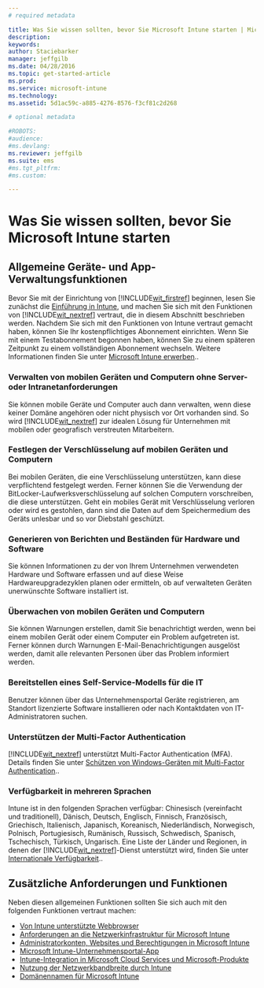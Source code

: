 ```yaml
---
# required metadata

title: Was Sie wissen sollten, bevor Sie Microsoft Intune starten | Microsoft Intune
description:
keywords:
author: Staciebarker
manager: jeffgilb
ms.date: 04/28/2016
ms.topic: get-started-article
ms.prod:
ms.service: microsoft-intune
ms.technology:
ms.assetid: 5d1ac59c-a885-4276-8576-f3cf81c2d268

# optional metadata

#ROBOTS:
#audience:
#ms.devlang:
ms.reviewer: jeffgilb
ms.suite: ems
#ms.tgt_pltfrm:
#ms.custom:

---
```


# Was Sie wissen sollten, bevor Sie Microsoft Intune starten
## Allgemeine Geräte- und App-Verwaltungsfunktionen
Bevor Sie mit der Einrichtung von [!INCLUDE[wit_firstref](../includes/wit_firstref_md.md)] beginnen, lesen Sie zunächst die [Einführung in Intune](/intune/understand-explore/introduction-to-microsoft-intune), und machen Sie sich mit den Funktionen von [!INCLUDE[wit_nextref](../includes/wit_nextref_md.md)] vertraut, die in diesem Abschnitt beschrieben werden. Nachdem Sie sich mit den Funktionen von Intune vertraut gemacht haben, können Sie Ihr kostenpflichtiges Abonnement einrichten. Wenn Sie mit einem Testabonnement begonnen haben, können Sie zu einem späteren Zeitpunkt zu einem vollständigen Abonnement wechseln. Weitere Informationen finden Sie unter [Microsoft Intune erwerben](http://www.microsoft.com/en-us/server-cloud/products/microsoft-intune/Purchasing.aspx)..

### Verwalten von mobilen Geräten und Computern ohne Server- oder Intranetanforderungen
Sie können mobile Geräte und Computer auch dann verwalten, wenn diese keiner Domäne angehören oder nicht physisch vor Ort vorhanden sind. So wird [!INCLUDE[wit_nextref](../includes/wit_nextref_md.md)] zur idealen Lösung für Unternehmen mit mobilen oder geografisch verstreuten Mitarbeitern.

### Festlegen der Verschlüsselung auf mobilen Geräten und Computern
Bei mobilen Geräten, die eine Verschlüsselung unterstützen, kann diese verpflichtend festgelegt werden. Ferner können Sie die Verwendung der BitLocker-Laufwerksverschlüsselung auf solchen Computern vorschreiben, die diese unterstützen. Geht ein mobiles Gerät mit Verschlüsselung verloren oder wird es gestohlen, dann sind die Daten auf dem Speichermedium des Geräts unlesbar und so vor Diebstahl geschützt.

### Generieren von Berichten und Beständen für Hardware und Software
Sie können Informationen zu der von Ihrem Unternehmen verwendeten Hardware und Software erfassen und auf diese Weise Hardwareupgradezyklen planen oder ermitteln, ob auf verwalteten Geräten unerwünschte Software installiert ist.

### Überwachen von mobilen Geräten und Computern
Sie können Warnungen erstellen, damit Sie benachrichtigt werden, wenn bei einem mobilen Gerät oder einem Computer ein Problem aufgetreten ist. Ferner können durch Warnungen E-Mail-Benachrichtigungen ausgelöst werden, damit alle relevanten Personen über das Problem informiert werden.

### Bereitstellen eines Self-Service-Modells für die IT
Benutzer können über das Unternehmensportal Geräte registrieren, am Standort lizenzierte Software installieren oder nach Kontaktdaten von IT-Administratoren suchen.

### Unterstützen der Multi-Factor Authentication
[!INCLUDE[wit_nextref](../includes/wit_nextref_md.md)] unterstützt Multi-Factor Authentication (MFA). Details finden Sie unter [Schützen von Windows-Geräten mit Multi-Factor Authentication](/intune/deploy-use/protect-windows-devices-with-multi-factor-authentication)..

### Verfügbarkeit in mehreren Sprachen
Intune ist in den folgenden Sprachen verfügbar: Chinesisch (vereinfacht und traditionell), Dänisch, Deutsch, Englisch, Finnisch, Französisch, Griechisch, Italienisch, Japanisch, Koreanisch, Niederländisch, Norwegisch, Polnisch, Portugiesisch, Rumänisch, Russisch, Schwedisch, Spanisch, Tschechisch, Türkisch, Ungarisch. Eine Liste der Länder und Regionen, in denen der [!INCLUDE[wit_nextref](../includes/wit_nextref_md.md)]-Dienst unterstützt wird, finden Sie unter [Internationale Verfügbarkeit](https://products.office.com/en-us/business/international-availability)..

## Zusätzliche Anforderungen und Funktionen   
Neben diesen allgemeinen Funktionen sollten Sie sich auch mit den folgenden Funktionen vertraut machen:

- [Von Intune unterstützte Webbrowser](supported-web-browsers.md)</br>
- [Anforderungen an die Netzwerkinfrastruktur für Microsoft Intune](network-infrastructure-requirements-for-microsoft-intune.md)</br>
- [Administratorkonten, Websites und Berechtigungen in Microsoft Intune](administrative-accounts-websites-perms.md)</br>
- [Microsoft Intune-Unternehmensportal-App](microsoft-intune-company-portal.md)</br>
- [Intune-Integration in Microsoft Cloud Services und Microsoft-Produkte](integration-with-cloud-services.md)</br>
- [Nutzung der Netzwerkbandbreite durch Intune](network-bandwidth-use.md)</br>
- [Domänennamen für Microsoft Intune](domain-names-for-microsoft-intune.md)


<!--HONumber=May16_HO1-->


